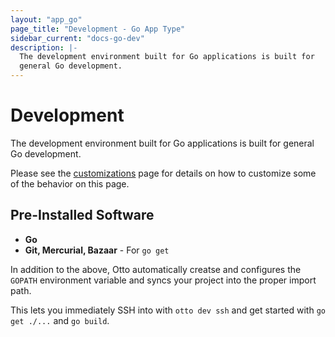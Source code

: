 ```yaml
---
layout: "app_go"
page_title: "Development - Go App Type"
sidebar_current: "docs-go-dev"
description: |-
  The development environment built for Go applications is built for
  general Go development.
---
```


# Development

The development environment built for Go applications is built for
general Go development.

Please see the [customizations](/docs/apps/go/customization.html)
page for details on how to customize some of the behavior on this page.

## Pre-Installed Software

  * **Go**
  * **Git, Mercurial, Bazaar** - For `go get`

In addition to the above, Otto automatically creatse and configures
the `GOPATH` environment variable and syncs your project into the
proper import path.

This lets you immediately SSH into with `otto dev ssh` and get started
with `go get ./...` and `go build`.
